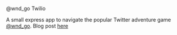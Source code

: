@wnd_go Twilio

A small express app to navigate the popular Twitter adventure game [@wnd_go](http://twitter.com/wnd_go). Blog post [here](https://www.twilio.com/blog/2017/04/playing-a-twitter-adventure-game-using-sms-and-twilio-on-glitch.html)
